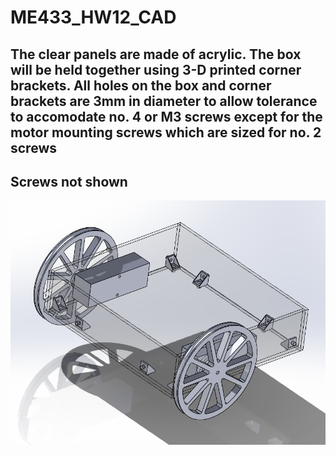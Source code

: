 # ME433_HW12_CAD

## The clear panels are made of acrylic. The box will be held together using 3-D printed corner brackets. All holes on the box and corner brackets are 3mm in diameter to allow tolerance to accomodate no. 4 or M3 screws except for the motor mounting screws which are sized for no. 2 screws

## Screws not shown
![Assembled robot (no screws)](https://github.com/markzhang0778/ME433_HW12_CAD/blob/main/Assembled_picture.png)
